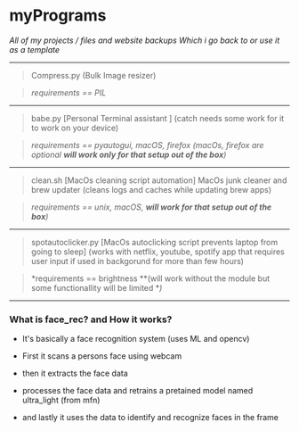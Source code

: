 # myPrograms
*All of my projects / files and website backups*
*Which i go back to or use it as a template*

---

> Compress.py (Bulk Image resizer) 

>*requirements == PIL*

---

> babe.py [Personal Terminal assistant ] (catch needs some work for it to work on your device)

> *requirements == pyautogui, macOS, firefox (macOs, firefox are optional **will work only for that setup out of the box**)*

---

> clean.sh [MacOs cleaning script automation] MacOs junk cleaner and brew updater (cleans logs and caches while updating brew apps)

> *requirements == unix, macOS,  **will work for that setup out of the box**)*

---

> spotautoclicker.py [MacOs autoclicking script prevents laptop from going to sleep] (works with netflix, youtube, spotify app that requires user input if used in backgorund for more than few hours)

> *requirements == brightness  **(will work without the module but some functionallity will be limited **)*

------

### What is face_rec? and How it works?

- It's basically a face recognition system (uses ML and opencv)

- First it  scans a persons face using webcam

- then it extracts the face data

- processes the face data and retrains a pretained model named ultra_light (from mfn)

- and lastly it uses the data to identify and recognize faces in the frame
